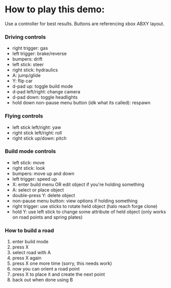 # How to play this demo:

Use a controller for best results. Buttons are referencing xbox ABXY layout.

### Driving controls
- right trigger: gas
- left trigger: brake/reverse
- bumpers: drift
- left stick: steer
- right stick: hydraulics
- A: jump/glide
- Y: flip car
- d-pad up: toggle build mode
- d-pad left/right: change camera
- d-pad down: toggle headlights
- hold down non-pause menu button (idk what its called): respawn

### Flying controls
- left stick left/right: yaw
- right stick left/right: roll
- right stick up/down: pitch

### Build mode controls
- left stick: move
- right stick: look
- bumpers: move up and down
- left trigger: speed up
- X: enter build menu OR edit object if you're holding something
- A: select or place object
- double-press Y: delete object
- non-pause menu button: view options if holding something
- right trigger: use sticks to rotate held object (halo reach forge clone)
- hold Y: use left stick to change some attribute of held object (only works on road points and spring plates)

### How to build a road
1. enter build mode
2. press X
3. select road with A
4. press X again
5. press X one more time (sorry, this needs work)
6. now you can orient a road point
7. press X to place it and create the next point
8. back out when done using B
